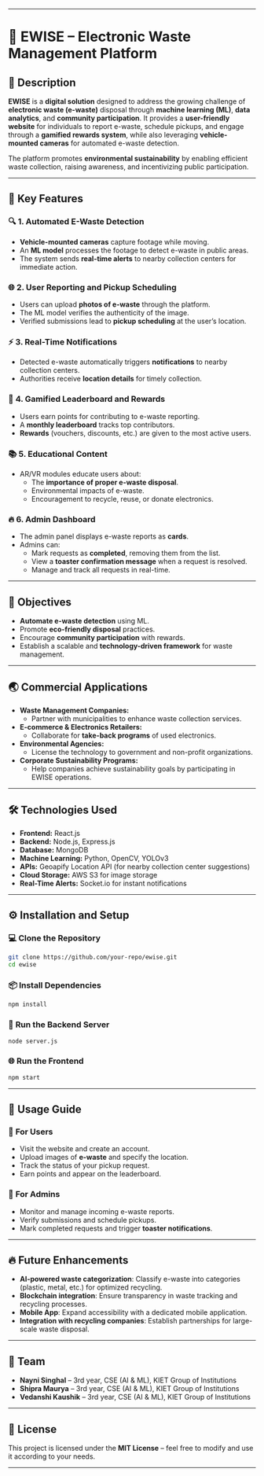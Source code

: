 
---

# 🌿 **EWISE – Electronic Waste Management Platform**

## 📌 **Description**
**EWISE** is a **digital solution** designed to address the growing challenge of **electronic waste (e-waste)** disposal through **machine learning (ML)**, **data analytics**, and **community participation**. It provides a **user-friendly website** for individuals to report e-waste, schedule pickups, and engage through a **gamified rewards system**, while also leveraging **vehicle-mounted cameras** for automated e-waste detection.

The platform promotes **environmental sustainability** by enabling efficient waste collection, raising awareness, and incentivizing public participation. 

---

## 🚀 **Key Features**

### 🔍 **1. Automated E-Waste Detection**
- **Vehicle-mounted cameras** capture footage while moving.  
- An **ML model** processes the footage to detect e-waste in public areas.  
- The system sends **real-time alerts** to nearby collection centers for immediate action.  

### 🌐 **2. User Reporting and Pickup Scheduling**
- Users can upload **photos of e-waste** through the platform.  
- The ML model verifies the authenticity of the image.  
- Verified submissions lead to **pickup scheduling** at the user’s location.  

### ⚡ **3. Real-Time Notifications**
- Detected e-waste automatically triggers **notifications** to nearby collection centers.  
- Authorities receive **location details** for timely collection.  

### 🏅 **4. Gamified Leaderboard and Rewards**
- Users earn points for contributing to e-waste reporting.  
- A **monthly leaderboard** tracks top contributors.  
- **Rewards** (vouchers, discounts, etc.) are given to the most active users.  

### 📚 **5. Educational Content**
- AR/VR modules educate users about:  
   - The **importance of proper e-waste disposal**.  
   - Environmental impacts of e-waste.  
   - Encouragement to recycle, reuse, or donate electronics.  

### 🔥 **6. Admin Dashboard**
- The admin panel displays e-waste reports as **cards**.  
- Admins can:  
   - Mark requests as **completed**, removing them from the list.  
   - View a **toaster confirmation message** when a request is resolved.  
   - Manage and track all requests in real-time.

---

## 🎯 **Objectives**
- **Automate e-waste detection** using ML.  
- Promote **eco-friendly disposal** practices.  
- Encourage **community participation** with rewards.  
- Establish a scalable and **technology-driven framework** for waste management.  

---

## 🌏 **Commercial Applications**
- **Waste Management Companies:**  
   - Partner with municipalities to enhance waste collection services.  
- **E-commerce & Electronics Retailers:**  
   - Collaborate for **take-back programs** of used electronics.  
- **Environmental Agencies:**  
   - License the technology to government and non-profit organizations.  
- **Corporate Sustainability Programs:**  
   - Help companies achieve sustainability goals by participating in EWISE operations.  

---

## 🛠️ **Technologies Used**
- **Frontend:** React.js  
- **Backend:** Node.js, Express.js  
- **Database:** MongoDB  
- **Machine Learning:** Python, OpenCV, YOLOv3  
- **APIs:** Geoapify Location API (for nearby collection center suggestions)  
- **Cloud Storage:** AWS S3 for image storage  
- **Real-Time Alerts:** Socket.io for instant notifications  

---

## ⚙️ **Installation and Setup**

### 💻 **Clone the Repository**
```bash
git clone https://github.com/your-repo/ewise.git
cd ewise
```

### 📦 **Install Dependencies**
```bash
npm install
```

### 🚀 **Run the Backend Server**
```bash
node server.js
```

### 🌐 **Run the Frontend**
```bash
npm start
```

---

## 🌟 **Usage Guide**

### 👤 **For Users**
- Visit the website and create an account.  
- Upload images of **e-waste** and specify the location.  
- Track the status of your pickup request.  
- Earn points and appear on the leaderboard.  

### 👥 **For Admins**
- Monitor and manage incoming e-waste reports.  
- Verify submissions and schedule pickups.  
- Mark completed requests and trigger **toaster notifications**.  

---

## 🔥 **Future Enhancements**
- **AI-powered waste categorization**: Classify e-waste into categories (plastic, metal, etc.) for optimized recycling.  
- **Blockchain integration**: Ensure transparency in waste tracking and recycling processes.  
- **Mobile App**: Expand accessibility with a dedicated mobile application.  
- **Integration with recycling companies**: Establish partnerships for large-scale waste disposal.  

---

## 👥 **Team**
- **Nayni Singhal** – 3rd year, CSE (AI & ML), KIET Group of Institutions  
- **Shipra Maurya** – 3rd year, CSE (AI & ML), KIET Group of Institutions  
- **Vedanshi Kaushik** – 3rd year, CSE (AI & ML), KIET Group of Institutions  

 

---

## 📄 **License**
This project is licensed under the **MIT License** – feel free to modify and use it according to your needs.  

---

